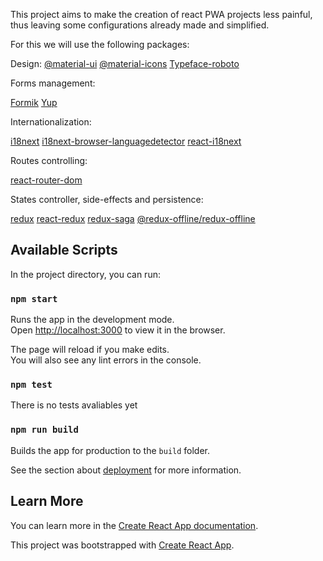 This project aims to make the creation of react PWA projects less painful, thus leaving some configurations already made and simplified.

For this we will use the following packages:

Design:
[@material-ui](https://www.npmjs.com/package/@material-ui/core "@material-ui")
[@material-icons](https://www.npmjs.com/package/@material-ui/icons "@material-icons")
[Typeface-roboto](https://www.npmjs.com/package/typeface-roboto "Typeface-roboto")

Forms management:

[Formik](https://www.npmjs.com/package/formik "Formik")
[Yup](https://www.npmjs.com/package/yup "Yup")

Internationalization:

[i18next](https://www.npmjs.com/package/i18next "i18next")
[i18next-browser-languagedetector](https://www.npmjs.com/package/i18next-browser-languagedetector "i18next-browser-languagedetector")
[react-i18next](https://www.npmjs.com/package/react-i18next "react-i18next")

Routes controlling:

[react-router-dom](https://www.npmjs.com/package/react-router-dom "react-router-dom")

States controller, side-effects and persistence:

[redux](https://www.npmjs.com/package/redux "redux")
[react-redux](https://www.npmjs.com/package/react-redux "react-redux")
[redux-saga](https://www.npmjs.com/package/redux-saga "redux-saga")
[@redux-offline/redux-offline](https://www.npmjs.com/package/@redux-offline/redux-offline "@redux-offline/redux-offline")

## Available Scripts

In the project directory, you can run:

### `npm start`

Runs the app in the development mode.<br />
Open [http://localhost:3000](http://localhost:3000) to view it in the browser.

The page will reload if you make edits.<br />
You will also see any lint errors in the console.

### `npm test`

There is no tests avaliables yet

### `npm run build`

Builds the app for production to the `build` folder.

See the section about [deployment](https://facebook.github.io/create-react-app/docs/deployment) for more information.

## Learn More

You can learn more in the [Create React App documentation](https://facebook.github.io/create-react-app/docs/getting-started).

This project was bootstrapped with [Create React App](https://github.com/facebook/create-react-app).
